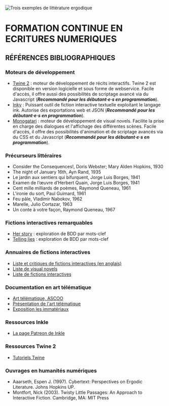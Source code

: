 ![Trois exemples de littérature ergodique](https://imgur.com/a/hOOidem)

# FORMATION CONTINUE EN ECRITURES NUMERIQUES

## RÉFÉRENCES BIBLIOGRAPHIQUES

### Moteurs de développement

* [Twine 2](https://twinery.org/2/) : moteur de développement de récits interactifs. Twine 2 est disponible en version logicielle et sous forme de webservice. Facile d'accès, il offre aussi des possibilités de scriptage avancé via du Javascript (***Recommandé pour les débutant·e·s en programmation***).
* [Inky](https://www.inklestudios.com/ink/) : Puissant outil de fiction interactive textuelle exploitant le langage ink. Autorise des exportations web et JSON (***Recommandé pour les débutant·e·s en programmation***).
* [Monogatari](https://monogatari.io/) : moteur de développement de visual novels. Facilite la prise en charge des dialogues et l'affichage des différentes scènes. Facile d'accès, il offre des possibilités d'animation et de scriptage avancés via du CSS et du Javascript (***Recommandé pour les débutant·e·s en programmation***).

### Précurseurs littéraires

* Consider the Consequences!, Doris Webster; Mary Alden Hopkins, 1930
* The night of January 16th, Ayn Rand, 1935
* Le jardin aux sentiers qui bifurquent, Jorge Luis Borges, 1941
* Examen de l’œuvre d’Herbert Quain, Jorge Luis Borges, 1941
* Cent mille milliards de poèmes, Raymond Queneau, 1961
* L'ironie du sort, Paul Guimard, 1961
* Feu pâle, Vladimir Nabokov, 1962
* Marelle, Julio Cortazar, 1963
* Un conte à votre façon, Raymond Queneau, 1967

### Fictions interactives remarquables

* [Her story](http://www.herstorygame.com/) : exploration de BDD par mots-clef
* [Telling lies](http://tellingliesgame.com/) : exploration de BDD par mots-clef

### Annuaires de fictions interactives

* [Liste et critiques de fictions interactives (en anglais)](https://gamebooks.org/)
* [Liste de visual novels](https://itch.io/games/genre-visual-novel)
* [Liste de fictions interactives](https://itch.io/games/tag-interactive-fiction)

### Documentation en art télématique

* [Art télématique, ASCOO](https://art-et-reseaux.fr/romans-telematiques-1983-85-ascoo-vertiges-l-objet-perdu/)
* [Présentation de l'art télématique](https://www.digitalmcd.com/art-telematique/)
* [Exposition les immatériaux](http://catalogueexpositions.referata.com/wiki/Les_Immat%C3%A9riaux (1982/1981))

### Ressources Inkle

* [La page Patreon de Inkle](https://www.patreon.com/inkle)

### Ressources Twine 2

* [Tutoriels Twine](https://www.youtube.com/watch?v=iKFZhIHD7Xk&list=PLklITFhXtPCCKadv-0Gcbqoj3OCev695D)

### Ouvrages en humanités numériques

* Aaarseth, Espen J. (1997). Cybertext: Perspectives on Ergodic Literature. Johns Hopkins UP.
* Montfort, Nick (2003). Twisty Little Passages: An Approach to Interactive Fiction. Cambridge, MA: MIT Press
